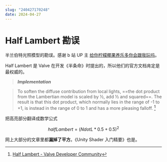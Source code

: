 ```yaml
---
slug: "240427170248"
date: 2024-04-27
---
```


# Half Lambert 勘误

半兰伯特光照模型的勘误。感谢 b 站 UP 主 [给你柠檬椰果养乐多你会跟我玩吗](https://space.bilibili.com/32704665)。

Half Lambert 是 Valve 在开发《半条命》时提出的，所以他们的官方文档肯定是最权威的。

> ***Implementation***

> To soften the diffuse contribution from local lights, ==the dot product from the Lambertian model is scaled by ½, add ½ and squared==. The result is that this dot product, which normally lies in the range of -1 to +1, is instead in the range of 0 to 1 and has a more pleasing falloff. [^1]

把高亮部分翻译成数学公式

$$
halfLambert = (NdotL * 0.5 + 0.5)^2
$$

网上大部分的文章里都**漏掉了平方**。《Unity Shader 入门精要》也是。

[^1]: [Half Lambert - Valve Developer Community](https://developer.valvesoftware.com/wiki/Half_Lambert)